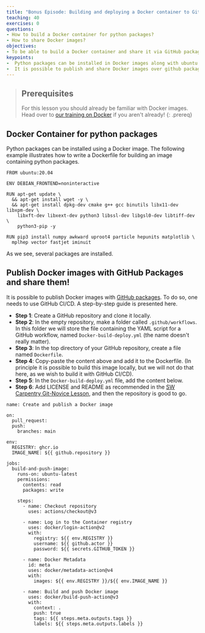 ```yaml
---
title: "Bonus Episode: Building and deploying a Docker container to Github Packages"
teaching: 40
exercises: 0
questions:
- How to build a Docker container for python packages?
- How to share Docker images?
objectives:
- To be able to build a Docker container and share it via GitHub packages
keypoints:
-  Python packages can be installed in Docker images along with ubuntu packages.
-  It is possible to publish and share Docker images over github packages.
---
```


> ## Prerequisites
> For this lesson you should already be familiar with Docker images.
> Head over to [our training on Docker](https://hsf-training.github.io/hsf-training-docker/) if you aren't already!
{: .prereq}

## Docker Container for python packages

Python packages can be installed using a Docker image. The following example illustrates how to write a Dockerfile for building an image containing python packages.

```text
FROM ubuntu:20.04

ENV DEBIAN_FRONTEND=noninteractive

RUN apt-get update \
  && apt-get install wget -y \
  && apt-get install dpkg-dev cmake g++ gcc binutils libx11-dev libxpm-dev \
    libxft-dev libxext-dev python3 libssl-dev libgsl0-dev libtiff-dev \
    python3-pip -y

RUN pip3 install numpy awkward uproot4 particle hepunits matplotlib \
  mplhep vector fastjet iminuit
```

As we see, several packages are installed.

## Publish Docker images with GitHub Packages and share them!

It is possible to publish Docker images with [GitHub packages](https://github.com/features/packages).
To do so, one needs to use GitHub CI/CD. A step-by-step guide is presented here.

* **Step 1**: Create a GitHub repository and clone it locally.
* **Step 2**: In the empty repository, make a folder called `.github/workflows`. In this folder we will store the file containing the YAML script for a GitHub workflow, named `Docker-build-deploy.yml` (the name doesn't really matter).
* **Step 3**: In the top directory of your GitHub repository, create a file named `Dockerfile`.
* **Step 4**: Copy-paste the content above and add it to the Dockerfile. (In principle it is possible to build this image locally, but we will not do that here, as we wish to build it with GitHub CI/CD).
* **Step 5**: In the `Docker-build-deploy.yml` file, add the content below.
* **Step 6**: Add LICENSE and README as recommended in the [SW Carpentry Git-Novice Lesson](https://swcarpentry.github.io/git-novice/), and then the repository is good to go.

```text
name: Create and publish a Docker image

on:
  pull_request:
  push:
    branches: main

env:
  REGISTRY: ghcr.io
  IMAGE_NAME: ${{ github.repository }}

jobs:
  build-and-push-image:
    runs-on: ubuntu-latest
    permissions:
      contents: read
      packages: write

    steps:
      - name: Checkout repository
        uses: actions/checkout@v3

      - name: Log in to the Container registry
        uses: docker/login-action@v2
        with:
          registry: ${{ env.REGISTRY }}
          username: ${{ github.actor }}
          password: ${{ secrets.GITHUB_TOKEN }}

      - name: Docker Metadata
        id: meta
        uses: docker/metadata-action@v4
        with:
          images: ${{ env.REGISTRY }}/${{ env.IMAGE_NAME }}

      - name: Build and push Docker image
        uses: docker/build-push-action@v3
        with:
          context: .
          push: true
          tags: ${{ steps.meta.outputs.tags }}
          labels: ${{ steps.meta.outputs.labels }}
```
